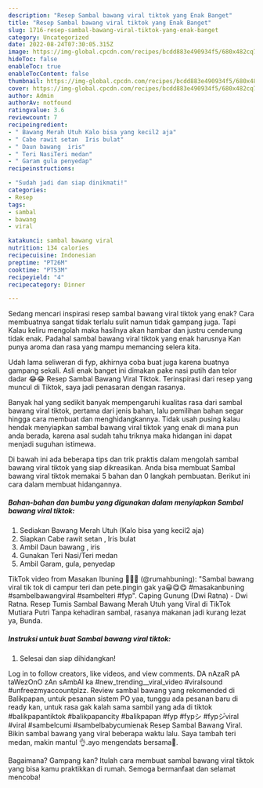 ```yaml
---
description: "Resep Sambal bawang viral tiktok yang Enak Banget"
title: "Resep Sambal bawang viral tiktok yang Enak Banget"
slug: 1716-resep-sambal-bawang-viral-tiktok-yang-enak-banget
category: Uncategorized
date: 2022-08-24T07:30:05.315Z
image: https://img-global.cpcdn.com/recipes/bcdd883e490934f5/680x482cq70/sambal-bawang-viral-tiktok-foto-resep-utama.jpg
hideToc: false
enableToc: true
enableTocContent: false
thumbnail: https://img-global.cpcdn.com/recipes/bcdd883e490934f5/680x482cq70/sambal-bawang-viral-tiktok-foto-resep-utama.jpg
cover: https://img-global.cpcdn.com/recipes/bcdd883e490934f5/680x482cq70/sambal-bawang-viral-tiktok-foto-resep-utama.jpg
author: Admin
authorAv: notfound
ratingvalue: 3.6
reviewcount: 7
recipeingredient:
- " Bawang Merah Utuh Kalo bisa yang kecil2 aja"
- " Cabe rawit setan  Iris bulat"
- " Daun bawang  iris"
- " Teri NasiTeri medan"
- " Garam gula penyedap"
recipeinstructions:

- "Sudah jadi dan siap dinikmati!"
categories:
- Resep
tags:
- sambal
- bawang
- viral

katakunci: sambal bawang viral 
nutrition: 134 calories
recipecuisine: Indonesian
preptime: "PT26M"
cooktime: "PT53M"
recipeyield: "4"
recipecategory: Dinner

---
```



Sedang mencari inspirasi resep sambal bawang viral tiktok yang enak? Cara membuatnya sangat tidak terlalu sulit namun tidak gampang juga. Tapi Kalau keliru mengolah maka hasilnya akan hambar dan justru cenderung tidak enak. Padahal sambal bawang viral tiktok yang enak harusnya Kan punya aroma dan rasa yang mampu memancing selera kita.


Udah lama seliweran di fyp, akhirnya coba buat juga karena buatnya gampang sekali. Asli enak banget ini dimakan pake nasi putih dan telor dadar 😂😂 Resep Sambal Bawang Viral Tiktok. Terinspirasi dari resep yang muncul di Tiktok, saya jadi penasaran dengan rasanya.

Banyak hal yang sedikit banyak mempengaruhi kualitas rasa dari sambal bawang viral tiktok, pertama dari jenis bahan, lalu pemilihan bahan segar hingga cara membuat dan menghidangkannya. Tidak usah pusing kalau hendak menyiapkan sambal bawang viral tiktok yang enak di mana pun anda berada, karena asal sudah tahu triknya maka hidangan ini dapat menjadi suguhan istimewa.


Di bawah ini ada beberapa tips dan trik praktis dalam mengolah sambal bawang viral tiktok yang siap dikreasikan. Anda bisa membuat Sambal bawang viral tiktok memakai 5 bahan dan 0 langkah pembuatan. Berikut ini cara dalam membuat hidangannya.

<!--inarticleads1-->

##### Bahan-bahan dan bumbu yang digunakan dalam menyiapkan Sambal bawang viral tiktok:

1. Sediakan  Bawang Merah Utuh (Kalo bisa yang kecil2 aja)
1. Siapkan  Cabe rawit setan , Iris bulat
1. Ambil  Daun bawang , iris
1. Gunakan  Teri Nasi/Teri medan
1. Ambil  Garam, gula, penyedap


TikTok video from Masakan Ibuning 👩🏻‍🍳 (@rumahbuning): &#34;Sambal bawang viral tik tok di campur teri dan pete.pingin gak ya😀😋😋 #masakanbuning #sambelbawangviral #sambelteri #fyp&#34;. Caping Gunung (Dwi Ratna) - Dwi Ratna. Resep Tumis Sambal Bawang Merah Utuh yang Viral di TikTok Mutiara Putri Tanpa kehadiran sambal, rasanya makanan jadi kurang lezat ya, Bunda. 

<!--inarticleads2-->

##### Instruksi untuk buat Sambal bawang viral tiktok:


1. Selesai dan siap dihidangkan!

Log in to follow creators, like videos, and view comments. DA nAzaR pA taWezOnO zAn sAmbAl ka #new_trending__viral_video #viralsound #unfreezmyaccountplzz. Review sambal bawang yang rekomended di Balikpapan, untuk pesanan sistem PO yaa, tunggu ada pesanan baru di ready kan, untuk rasa gak kalah sama sambil yang ada di tiktok #balikpapantiktok #balikpapancity #balikpapan #fyp #fypシ #fypシ゚viral #viral #sambelcumi #sambelbabycumienak Resep Sambal Bawang Viral. Bikin sambal bawang yang viral beberapa waktu lalu. Saya tambah teri medan, makin mantul 👌.ayo mengendats bersama🤣. 

Bagaimana? Gampang kan? Itulah cara membuat sambal bawang viral tiktok yang bisa kamu praktikkan di rumah. Semoga bermanfaat dan selamat mencoba!
